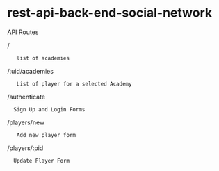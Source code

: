# rest-api-back-end-social-network

API Routes

   / 
       
       list of academies


 /:uid/academies
 
       List of player for a selected Academy

/authenticate

      Sign Up and Login Forms
      

/players/new 

       Add new player form


/players/:pid

      Update Player Form

